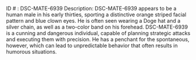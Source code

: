 ID # : DSC-MATE-6939
Description: DSC-MATE-6939 appears to be a human male in his early thirties, sporting a distinctive orange striped facial pattern and blue clown eyes. He is often seen wearing a Doge hat and a silver chain, as well as a two-color band on his forehead. DSC-MATE-6939 is a cunning and dangerous individual, capable of planning strategic attacks and executing them with precision. He has a penchant for the spontaneous, however, which can lead to unpredictable behavior that often results in humorous situations.